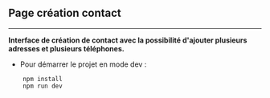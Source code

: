 ## Page création contact

---

**Interface de création de contact avec la possibilité d'ajouter plusieurs adresses et plusieurs téléphones.**

- Pour démarrer le projet en mode dev :

```
    npm install
    npm run dev
```
